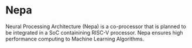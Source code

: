 # Nepa

Neural Processing Architecture (Nepa) is a co-processor that is planned to be integrated in a SoC containining RISC-V processor.
Nepa ensures high performance computing to Machine Learning Algorithms.
